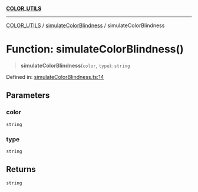 [**COLOR_UTILS**](../../README.md)

***

[COLOR_UTILS](../../README.md) / [simulateColorBlindness](../README.md) / simulateColorBlindness

# Function: simulateColorBlindness()

> **simulateColorBlindness**(`color`, `type`): `string`

Defined in: [simulateColorBlindness.ts:14](https://github.com/dailker/everyutil/blob/88c583cdd8386be54599315f93f88880d20b94f3/src/color/simulateColorBlindness.ts#L14)

## Parameters

### color

`string`

### type

`string`

## Returns

`string`

